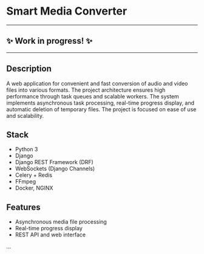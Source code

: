 # Smart Media Converter

---

## &#x2728; Work in progress! &#x2728;

---

## Description

A web application for convenient and fast conversion of audio and video files into various formats. The project architecture ensures high performance through task queues and scalable workers. The system implements asynchronous task processing, real-time progress display, and automatic deletion of temporary files. The project is focused on ease of use and scalability.

## Stack

- Python 3
- Django
- Django REST Framework (DRF)
- WebSockets (Django Channels)
- Celery + Redis
- FFmpeg
- Docker, NGINX

## Features

- Asynchronous media file processing
- Real-time progress display
- REST API and web interface


...
